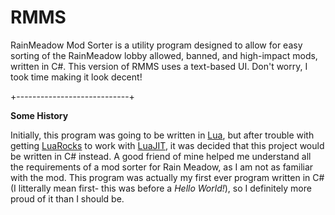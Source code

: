 # RMMS
RainMeadow Mod Sorter is a utility program designed to allow for easy sorting of the RainMeadow lobby allowed, banned, and high-impact mods, written in C#. This version of RMMS uses a text-based UI. Don't worry, I took time making it look decent!

+----------------------------+

**Some History**

Initially, this program was going to be written in [Lua](https://lua.org), but after trouble with getting [LuaRocks](https://luarocks.org/) to work with [LuaJIT](https://luajit.org/), it was decided that this project would be written in C# instead. A good friend of mine helped me understand all the requirements of a mod sorter for Rain Meadow, as I am not as familiar with the mod. This program was actually my first ever program written in C# (I litterally mean first- this was before a _Hello World!_), so I definitely more proud of it than I should be.
